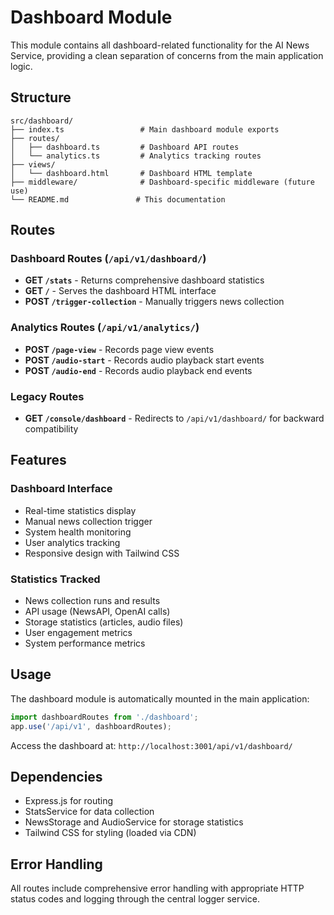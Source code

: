 # Dashboard Module

This module contains all dashboard-related functionality for the AI News Service, providing a clean separation of concerns from the main application logic.

## Structure

```
src/dashboard/
├── index.ts                 # Main dashboard module exports
├── routes/
│   ├── dashboard.ts         # Dashboard API routes
│   └── analytics.ts         # Analytics tracking routes
├── views/
│   └── dashboard.html       # Dashboard HTML template
├── middleware/              # Dashboard-specific middleware (future use)
└── README.md               # This documentation
```

## Routes

### Dashboard Routes (`/api/v1/dashboard/`)

- **GET `/stats`** - Returns comprehensive dashboard statistics
- **GET `/`** - Serves the dashboard HTML interface  
- **POST `/trigger-collection`** - Manually triggers news collection

### Analytics Routes (`/api/v1/analytics/`)

- **POST `/page-view`** - Records page view events
- **POST `/audio-start`** - Records audio playback start events
- **POST `/audio-end`** - Records audio playback end events

### Legacy Routes

- **GET `/console/dashboard`** - Redirects to `/api/v1/dashboard/` for backward compatibility

## Features

### Dashboard Interface
- Real-time statistics display
- Manual news collection trigger
- System health monitoring
- User analytics tracking
- Responsive design with Tailwind CSS

### Statistics Tracked
- News collection runs and results
- API usage (NewsAPI, OpenAI calls)
- Storage statistics (articles, audio files)
- User engagement metrics
- System performance metrics

## Usage

The dashboard module is automatically mounted in the main application:

```typescript
import dashboardRoutes from './dashboard';
app.use('/api/v1', dashboardRoutes);
```

Access the dashboard at: `http://localhost:3001/api/v1/dashboard/`

## Dependencies

- Express.js for routing
- StatsService for data collection
- NewsStorage and AudioService for storage statistics
- Tailwind CSS for styling (loaded via CDN)

## Error Handling

All routes include comprehensive error handling with appropriate HTTP status codes and logging through the central logger service. 
